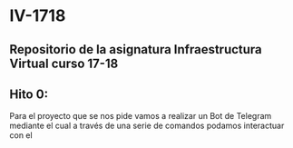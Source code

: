 # IV-1718

## Repositorio de la asignatura Infraestructura Virtual curso 17-18

## Hito 0:
Para el proyecto que se nos pide vamos a realizar un Bot de Telegram mediante el cual a través de una serie de comandos podamos interactuar con el

